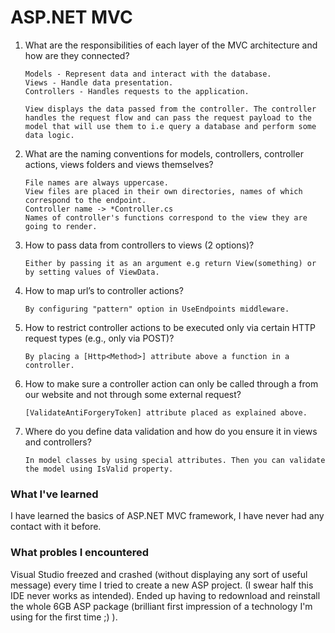 # ASP.NET MVC

1. What  are  the  responsibilities  of  each  layer  of  the  MVC  architecture  and  how  are  they connected?

    ```
    Models - Represent data and interact with the database.
    Views - Handle data presentation.
    Controllers - Handles requests to the application.

    View displays the data passed from the controller. The controller handles the request flow and can pass the request payload to the model that will use them to i.e query a database and perform some data logic.
    ```

2. What  are  the  naming  conventions  for  models,  controllers,  controller  actions,  views  folders and views themselves?
    ```
    File names are always uppercase.
    View files are placed in their own directories, names of which correspond to the endpoint.
    Controller name -> *Controller.cs
    Names of controller's functions correspond to the view they are going to render.
    ```

3. How to pass data from controllers to views (2 options)?
    ```
    Either by passing it as an argument e.g return View(something) or by setting values of ViewData.
    ```

4. How to map url’s to controller actions?
    ```
    By configuring "pattern" option in UseEndpoints middleware.
    ```

5. How  to  restrict  controller  actions  to  be  executed  only  via  certain  HTTP  request  types  (e.g., only via POST)?
    ```
    By placing a [Http<Method>] attribute above a function in a controller.
    ```

6. How to make sure a controller action can only be called through a from our website and not through some external request?
    ```
    [ValidateAntiForgeryToken] attribute placed as explained above.
    ```

7. Where do you define data validation and how do you ensure it in views and controllers?
    ```
    In model classes by using special attributes. Then you can validate the model using IsValid property.
    ```

### What I've learned
I have learned the basics of ASP.NET MVC framework, I have never had any contact with it before.

### What probles I encountered
Visual Studio freezed and crashed (without displaying any sort of useful message) every time I tried to create a new ASP project. (I swear half this IDE never works as intended). Ended up having to redownload and reinstall the whole 6GB ASP package (brilliant first impression of a technology I'm using for the first time ;) ).
